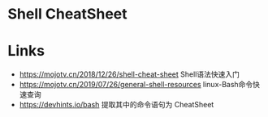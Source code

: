 # Shell CheatSheet

# Links

- https://mojotv.cn/2018/12/26/shell-cheat-sheet Shell语法快速入门    
- https://mojotv.cn/2019/07/26/general-shell-resources linux-Bash命令快速查询
- https://devhints.io/bash 提取其中的命令语句为 CheatSheet
